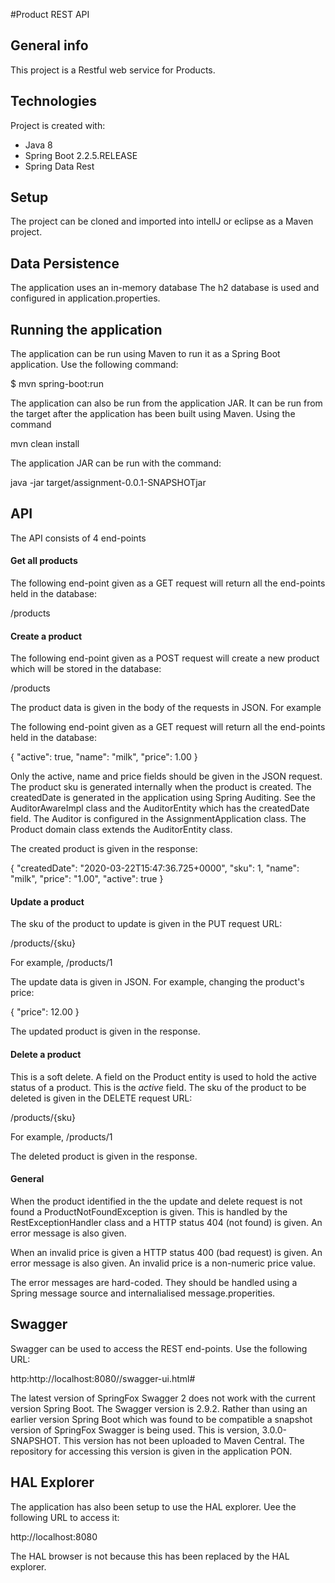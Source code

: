 #Product REST API

## General info
This project is a Restful web service for Products.

## Technologies
Project is created with:
* Java 8
* Spring Boot 2.2.5.RELEASE
* Spring Data Rest

## Setup
The project can be cloned and imported into intellJ or eclipse as a Maven project.

## Data Persistence
The application uses an in-memory database The h2 database is used and configured in application.properties.

## Running the application
The application can be run using Maven to run it as a Spring Boot application. Use the following command:

$ mvn spring-boot:run

The application can also be run from the application JAR. It can be run from the target after the application
has been built using Maven. Using the command

mvn clean install

The application JAR can be run with the command:

java -jar target/assignment-0.0.1-SNAPSHOTjar

## API
The API consists of 4 end-points
#### Get all products
The following end-point given as a GET request will return all the end-points held in the database:

/products

#### Create a product
The following end-point given as a POST request will create a new product which
will be stored in the database:

/products

The product data is given in the body of the requests in JSON. For example

The following end-point given as a GET request will return all the end-points held in the database:

{
  "active": true,
  "name": "milk",
  "price": 1.00
}

Only the active, name and price fields should be given in the JSON request. The
product sku is generated internally when the product is created. The createdDate
is generated in the application using Spring Auditing. See the AuditorAwareImpl
class and the AuditorEntity which has the createdDate field. The Auditor is configured in the AssignmentApplication
class. The Product domain class extends the AuditorEntity class.

The created product is given in the response:

{
  "createdDate": "2020-03-22T15:47:36.725+0000",
  "sku": 1,
  "name": "milk",
  "price": "1.00",
  "active": true
}

#### Update a product
The sku of the product to update is given in the PUT request URL:

/products/{sku}

For example,
/products/1

The update data is given in JSON. For example, changing the product's price:

{
  "price": 12.00
}

The updated product is given in the response.

#### Delete a product
This is a soft delete. A field on the Product entity is used to hold the active
status of a product. This is the _active_ field.
The sku of the product to be deleted is given in the DELETE request URL:

/products/{sku}

For example,
/products/1

The deleted product is given in the response.

#### General
When the product identified in the the update and delete request is not found
a ProductNotFoundException is given. This is handled by the RestExceptionHandler
class and a HTTP status 404 (not found) is given. An error message is also given.

When an invalid price is given a HTTP status 400 (bad request) is given. An error
message is also given. An invalid price is a non-numeric price value.

The error messages are hard-coded. They should be handled using a Spring message
source and internalialised message.properities.

## Swagger
Swagger can be used to access the REST end-points. Use the following URL:

http:http://localhost:8080//swagger-ui.html#

The latest version of SpringFox Swagger 2 does not work with the current version
Spring Boot. The Swagger version is 2.9.2. Rather than using an earlier version
Spring Boot which was found to be compatible a snapshot version of SpringFox
Swagger is being used. This is version, 3.0.0-SNAPSHOT. This version has not
been uploaded to Maven Central. The repository for accessing this version is
given in the application PON.

## HAL Explorer
The application has also been setup to use the HAL explorer. Uee the following
URL to access it:

http://localhost:8080

The HAL browser is not because this has been replaced by the HAL explorer.
